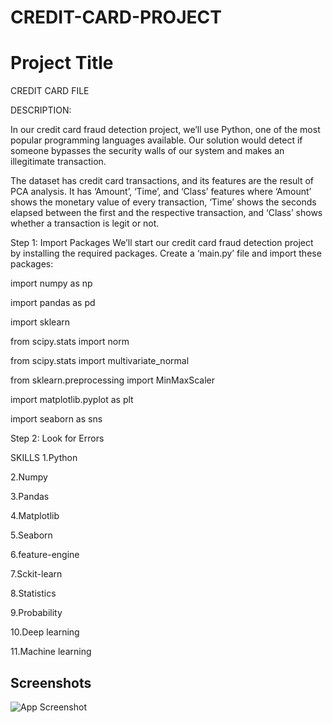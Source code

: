 # CREDIT-CARD-PROJECT

# Project Title

CREDIT CARD FILE

DESCRIPTION:

In our credit card fraud detection project, we’ll use Python, one of the most popular programming languages available. Our solution would detect if someone bypasses the security walls of our system and makes an illegitimate transaction.  

The dataset has credit card transactions, and its features are the result of PCA analysis. It has ‘Amount’, ‘Time’, and ‘Class’ features where ‘Amount’ shows the monetary value of every transaction, ‘Time’ shows the seconds elapsed between the first and the respective transaction, and ‘Class’ shows whether a  transaction is legit or not. 





Step 1: Import Packages
We’ll start our credit card fraud detection project by installing the required packages. Create a ‘main.py’ file and import these packages:

import numpy as np

import pandas as pd

import sklearn

from scipy.stats import norm

from scipy.stats import multivariate_normal

from sklearn.preprocessing import MinMaxScaler

import matplotlib.pyplot as plt

import seaborn as sns

Step 2: Look for Errors



SKILLS 1.Python

2.Numpy

3.Pandas

4.Matplotlib

5.Seaborn

6.feature-engine

7.Sckit-learn

8.Statistics

9.Probability

10.Deep learning

11.Machine learning




## Screenshots

![App Screenshot](https://dezyre.gumlet.io/images/blog/credit-card-fraud-detection-project-with-source-code-in-python/Credit_Card_Fraud_Detection.png?w=640&dpr=1.3)

